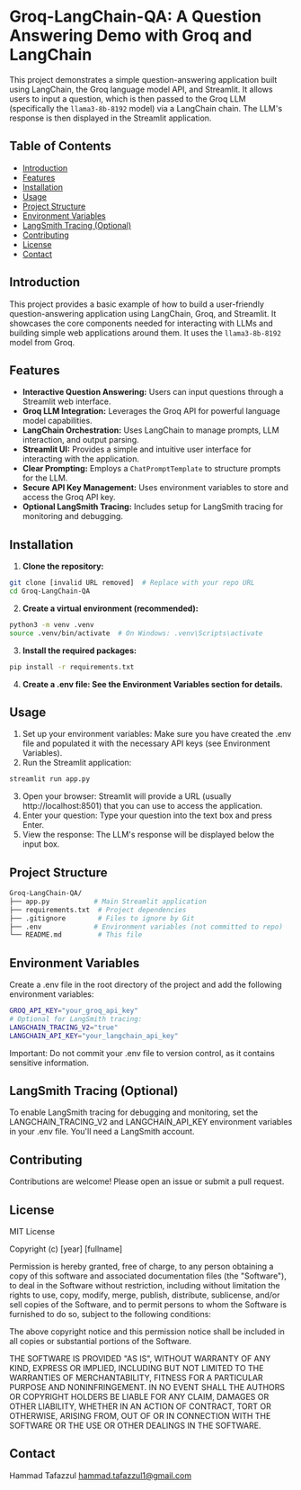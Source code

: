 # Groq-LangChain-QA: A Question Answering Demo with Groq and LangChain

This project demonstrates a simple question-answering application built using LangChain, the Groq language model API, and Streamlit. It allows users to input a question, which is then passed to the Groq LLM (specifically the `llama3-8b-8192` model) via a LangChain chain. The LLM's response is then displayed in the Streamlit application.

## Table of Contents

- [Introduction](#introduction)
- [Features](#features)
- [Installation](#installation)
- [Usage](#usage)
- [Project Structure](#project-structure)
- [Environment Variables](#environment-variables)
- [LangSmith Tracing (Optional)](#langsmith-tracing-optional)
- [Contributing](#contributing)
- [License](#license)
- [Contact](#contact)

## Introduction

This project provides a basic example of how to build a user-friendly question-answering application using LangChain, Groq, and Streamlit. It showcases the core components needed for interacting with LLMs and building simple web applications around them.  It uses the `llama3-8b-8192` model from Groq.

## Features

* **Interactive Question Answering:** Users can input questions through a Streamlit web interface.
* **Groq LLM Integration:** Leverages the Groq API for powerful language model capabilities.
* **LangChain Orchestration:** Uses LangChain to manage prompts, LLM interaction, and output parsing.
* **Streamlit UI:** Provides a simple and intuitive user interface for interacting with the application.
* **Clear Prompting:** Employs a `ChatPromptTemplate` to structure prompts for the LLM.
* **Secure API Key Management:** Uses environment variables to store and access the Groq API key.
* **Optional LangSmith Tracing:** Includes setup for LangSmith tracing for monitoring and debugging.

## Installation

1. **Clone the repository:**
```bash
git clone [invalid URL removed]  # Replace with your repo URL
cd Groq-LangChain-QA
```
2. **Create a virtual environment (recommended):**
```bash
python3 -m venv .venv
source .venv/bin/activate  # On Windows: .venv\Scripts\activate
```

3. **Install the required packages:**
```bash
pip install -r requirements.txt
```

4. **Create a .env file: See the Environment Variables section for details.** 

## Usage

1. Set up your environment variables: Make sure you have created the .env file and populated it with the necessary API keys (see Environment Variables).
2. Run the Streamlit application:
```bash
streamlit run app.py
```
3. Open your browser: Streamlit will provide a URL (usually http://localhost:8501) that you can use to access the application.
4. Enter your question: Type your question into the text box and press Enter.
5. View the response: The LLM's response will be displayed below the input box.

## Project Structure

```bash
Groq-LangChain-QA/
├── app.py           # Main Streamlit application
├── requirements.txt  # Project dependencies
├── .gitignore        # Files to ignore by Git
├── .env             # Environment variables (not committed to repo)
└── README.md         # This file
```
## Environment Variables

Create a .env file in the root directory of the project and add the following environment variables: 
```bash
GROQ_API_KEY="your_groq_api_key"
# Optional for LangSmith tracing:
LANGCHAIN_TRACING_V2="true"
LANGCHAIN_API_KEY="your_langchain_api_key"
```
Important:  Do not commit your .env file to version control, as it contains sensitive information.

## LangSmith Tracing (Optional)
To enable LangSmith tracing for debugging and monitoring, set the LANGCHAIN_TRACING_V2 and LANGCHAIN_API_KEY environment variables in your .env file.  You'll need a LangSmith account.

## Contributing
Contributions are welcome! Please open an issue or submit a pull request.

## License
MIT License

Copyright (c) [year] [fullname]

Permission is hereby granted, free of charge, to any person obtaining a copy
of this software and associated documentation files (the "Software"), to deal
in the Software without restriction, including without limitation the rights
to use, copy, modify, merge, publish, distribute, sublicense, and/or sell
copies of the Software, and to permit persons to whom the Software is
furnished to do so, subject to the following conditions:

The above copyright notice and this permission notice shall be included in all
copies or substantial portions of the Software.

THE SOFTWARE IS PROVIDED "AS IS", WITHOUT WARRANTY OF ANY KIND, EXPRESS OR
IMPLIED, INCLUDING BUT NOT LIMITED TO THE WARRANTIES OF MERCHANTABILITY,
FITNESS FOR A PARTICULAR PURPOSE AND NONINFRINGEMENT. IN NO EVENT SHALL THE
AUTHORS OR COPYRIGHT HOLDERS BE LIABLE FOR ANY CLAIM, DAMAGES OR OTHER
LIABILITY, WHETHER IN AN ACTION OF CONTRACT, TORT OR OTHERWISE, ARISING FROM,
OUT OF OR IN CONNECTION WITH THE SOFTWARE OR THE USE OR OTHER DEALINGS IN THE
SOFTWARE.
   
## Contact
Hammad Tafazzul
hammad.tafazzul1@gmail.com
